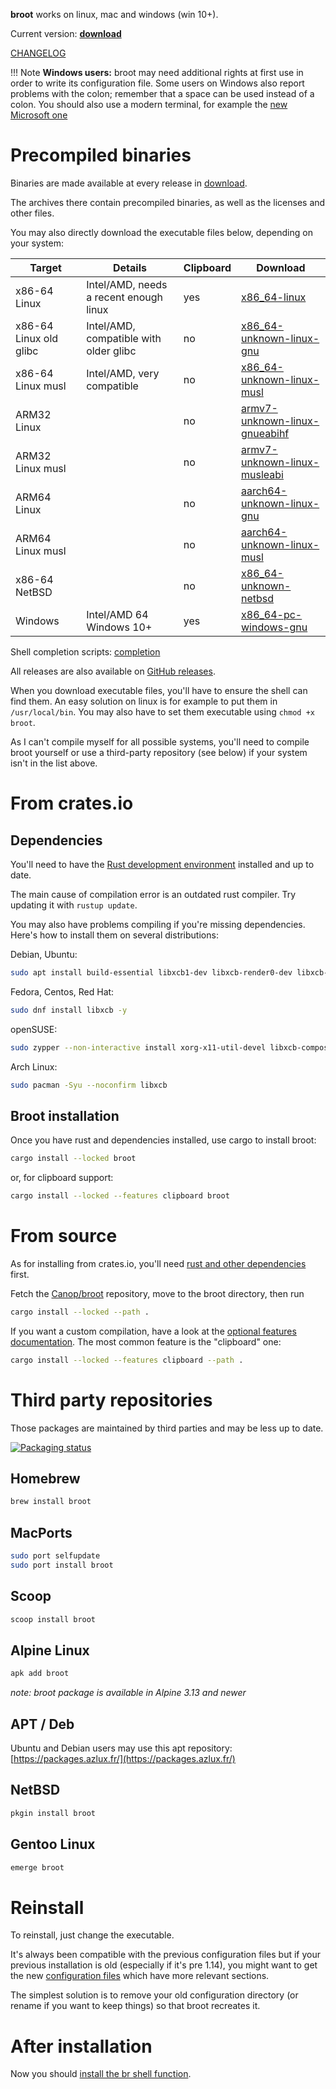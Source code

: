 
**broot** works on linux, mac and windows (win 10+).

Current version: **<a id=current-version href=../download>download</a>**
<script>
console.log("in script");
fetch("../download/version")
    .then(response => response.text())
    .then(version => {
        console.log(`version: #${version}#`);
        version = version.trim();
        if (!/^\d+(\.\d+)*(-\w+)?$/.test(version)) {
            console.warn("invalid version in download/version");
            return;
        }
        document.getElementById("current-version").textContent = version;
    })
</script>

[CHANGELOG](https://github.com/Canop/broot/blob/main/CHANGELOG.md)


!!! Note
	**Windows users:** broot may need additional rights at first use in order to write its configuration file.
	Some users on Windows also report problems with the colon; remember that a space can be used instead of a colon.
	You should also use a modern terminal, for example the [new Microsoft one](https://github.com/microsoft/terminal)

# Precompiled binaries

Binaries are made available at every release in [download](https://dystroy.org/broot/download).

The archives there contain precompiled binaries, as well as the licenses and other files.

You may also directly download the executable files below, depending on your system:

Target|Details|Clipboard|Download
-|-|-|-
x86-64 Linux | Intel/AMD, needs a recent enough linux | yes | [x86_64-linux](https://dystroy.org/broot/download/x86_64-linux/broot)
x86-64 Linux old glibc | Intel/AMD, compatible with older glibc | no | [x86_64-unknown-linux-gnu](https://dystroy.org/broot/download/x86_64-unknown-linux-gnu/broot)
x86-64 Linux musl | Intel/AMD, very compatible | no | [x86_64-unknown-linux-musl](https://dystroy.org/broot/download/x86_64-unknown-linux-musl/broot)
ARM32 Linux |  | no | [armv7-unknown-linux-gnueabihf](https://dystroy.org/broot/download/armv7-unknown-linux-gnueabihf/broot)
ARM32 Linux musl |  | no | [armv7-unknown-linux-musleabi](https://dystroy.org/broot/download/armv7-unknown-linux-musleabi/broot)
ARM64 Linux |  | no | [aarch64-unknown-linux-gnu](https://dystroy.org/broot/download/aarch64-unknown-linux-gnu/broot)
ARM64 Linux musl |  | no | [aarch64-unknown-linux-musl](https://dystroy.org/broot/download/aarch64-unknown-linux-musl/broot)
x86-64 NetBSD | | no | [x86_64-unknown-netbsd](https://dystroy.org/broot/download/x86_64-unknown-netbsd/broot)
Windows | Intel/AMD 64 Windows 10+ | yes | [x86_64-pc-windows-gnu](https://dystroy.org/broot/download/x86_64-pc-windows-gnu/broot.exe)

Shell completion scripts: [completion](https://dystroy.org/broot/download/completion)

All releases are also available on [GitHub releases](https://github.com/Canop/broot/releases).

When you download executable files, you'll have to ensure the shell can find them. An easy solution on linux is for example to put them in `/usr/local/bin`. You may also have to set them executable using `chmod +x broot`.

As I can't compile myself for all possible systems, you'll need to compile broot yourself or use a third-party repository (see below) if your system isn't in the list above.

# From crates.io

## Dependencies

You'll need to have the [Rust development environment](https://www.rustup.rs) installed and up to date.

The main cause of compilation error is an outdated rust compiler. Try updating it with `rustup update`.

You may also have problems compiling if you're missing dependencies. Here's how to install them on several distributions:

Debian, Ubuntu:

```bash
sudo apt install build-essential libxcb1-dev libxcb-render0-dev libxcb-shape0-dev libxcb-xfixes0-dev -y
```

Fedora, Centos, Red Hat:

```bash
sudo dnf install libxcb -y
```

openSUSE:

```bash
sudo zypper --non-interactive install xorg-x11-util-devel libxcb-composite0 libxcb-render0 libxcb-shape0 libxcb-xfixes0
```

Arch Linux:

```bash
sudo pacman -Syu --noconfirm libxcb
```

## Broot installation

Once you have rust and dependencies installed, use cargo to install broot:

```bash
cargo install --locked broot
```

or, for clipboard support:

```bash
cargo install --locked --features clipboard broot
```

# From source

As for installing from crates.io, you'll need [rust and other dependencies](#dependencies) first.

Fetch the [Canop/broot](https://github.com/Canop/broot) repository, move to the broot directory, then run

```bash
cargo install --locked --path .
```

If you want a custom compilation, have a look at the [optional features documentation](https://github.com/Canop/broot/blob/main/features.md). The most common feature is the "clipboard" one:

```bash
cargo install --locked --features clipboard --path .
```

# Third party repositories

Those packages are maintained by third parties and may be less up to date.

[![Packaging status](https://repology.org/badge/vertical-allrepos/broot.svg)](https://repology.org/project/broot/versions)

## Homebrew

```bash
brew install broot
```

## MacPorts

```bash
sudo port selfupdate
sudo port install broot
```

## Scoop

```bash
scoop install broot
```

## Alpine Linux

```bash
apk add broot
```

*note: broot package is available in Alpine 3.13 and newer*

## APT / Deb

Ubuntu and Debian users may use this apt repository: [https://packages.azlux.fr/](https://packages.azlux.fr/)

## NetBSD

```bash
pkgin install broot
```

## Gentoo Linux

```bash
emerge broot
```

# Reinstall

To reinstall, just change the executable.

It's always been compatible with the previous configuration files but if your previous installation is old (especially if it's pre 1.14), you might want to get the new [configuration files](https://github.com/Canop/broot/tree/main/resources/default-conf) which have more relevant sections.

The simplest solution is to remove your old configuration directory (or rename if you want to keep things) so that broot recreates it.

# After installation

Now you should [install the br shell function](../install-br/).
